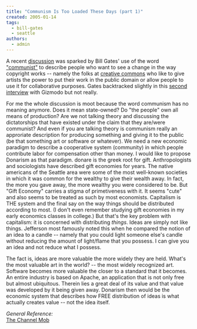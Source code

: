 ```yaml
---
title: "Communism Is Too Loaded These Days (part 1)"
created: 2005-01-14
tags: 
  - bill-gates
  - seattle
authors: 
  - admin
---
```


A recent [discussion](http://slashdot.org/articles/05/01/14/1626248.shtml?tid=109) was sparked by Bill Gates' use of the word ["communist"](http://news.com.com/Gates+taking+a+seat+in+your+den/2008-1041_3-5514121.html) to describe people who want to see a change in the way copyright works -- namely the folks at [creative commons](http://creativecommons.org/) who like to give artists the power to put their work in the public domain or allow people to use it for collaborative purposes. Gates backtracked slightly in this [second interview](http://www.gizmodo.com/gadgets/portable-media/gates-interview-part-four-communists-and-drm-029706.php) with Gizmodo but not really.

For me the whole discussion is moot because the word communism has no meaning anymore. Does it mean state-owned? Do "the people" own all means of production? Are we not talking theory and discussing the dictatorships that have existed under the claim that they are/were communist? And even if you are talking theory is communism really an approriate description for producing something and giving it to the public (be that something art or software or whatever). We need a new economic paradigm to describe a cooperative system (community) in which people contribute labor for compensation other than money. I would like to propose Donarism as that paradigm. donare is the greek root for gift. Anthropologists and sociologists have described gift economies for years. The native americans of the Seattle area were some of the most well-known societies in which it was common for the wealthy to give their wealth away. In fact, the more you gave away, the more wealthy you were considered to be. But "Gift Economy" carries a stigma of primetiveness with it. It seems "cute" and also seems to be treated as such by most economists. Capitalism is THE system and the final say on the way things should be distributed according to most. (I don't even remember studying gift economies in my early economics classes in college.) But that's the key problem with capitalism: it is concerned with distributing _things_. Ideas are simply not like things. Jefferson most famously noted this when he compared the notion of an idea to a candle -- namely that you could light someone else's candle without reducing the amount of light/flame that you possess. I can give you an idea and not reduce what I possess.

The fact is, ideas are more valuable the more widely they are held. What's the most valuable art in the world? -- the most widely recognized art. Software becomes more valuable the closer to a standard that it becomes. An entire industry is based on Apache, an application that is not only free but almost ubiquitous. Therein lies a great deal of its value and that value was developed by it being given away. Donarism then would be the economic system that describes how FREE distribution of ideas is what actually creates value -- not the idea itself.

_General Reference:_  
[The Channel Mob](http://novaspivack.typepad.com/nova_spivacks_weblog/2004/08/starting_a_chan.html)
